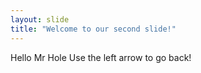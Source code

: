 ```yaml
---
layout: slide
title: "Welcome to our second slide!"
---
```

Hello Mr Hole
Use the left arrow to go back!
